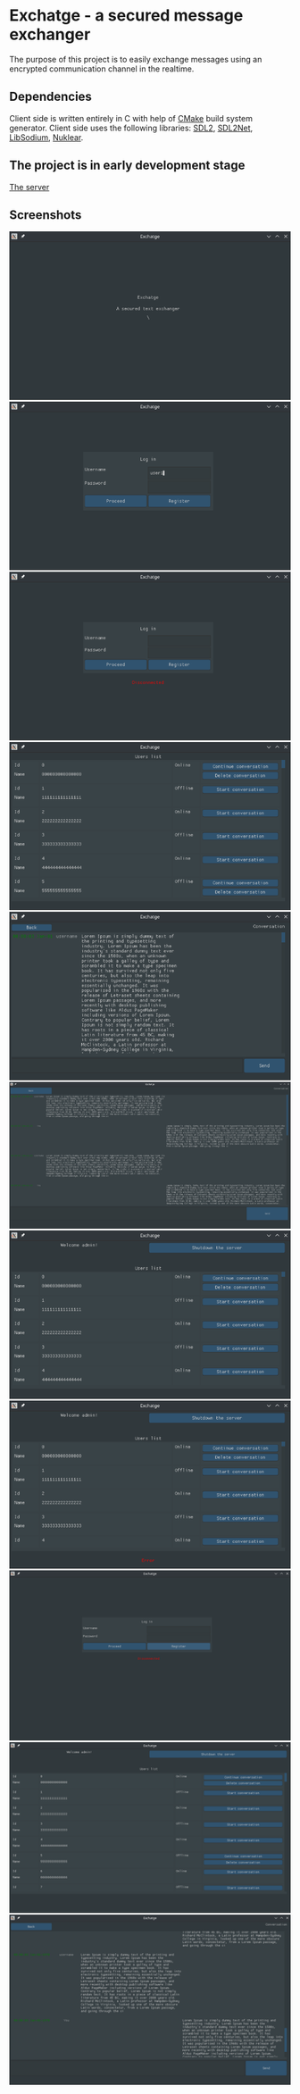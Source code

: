 
# Exchatge - a secured message exchanger

The purpose of this project is to easily exchange messages using an 
encrypted communication channel in the realtime.

## Dependencies

Client side is written entirely in C with help of 
[CMake](https://cmake.org) build system generator. 
Client side uses the following libraries: 
[SDL2](https://github.com/libsdl-org/SDL), 
[SDL2Net](https://github.com/libsdl-org/SDL_net), 
[LibSodium](https://github.com/jedisct1/libsodium), 
[Nuklear](https://github.com/Immediate-Mode-UI/Nuklear).

## The project is in early development stage

[The server](https://github.com/vadniks/ExchatgeServer)

## Screenshots

![A](screenshots/a.png "A")
![B](screenshots/b.png "B")
![C](screenshots/c.png "C")
![D](screenshots/d.png "D")
![E](screenshots/e.png "E")
![F](screenshots/f.png "F")
![G](screenshots/g.png "G")
![H](screenshots/h.png "H")
![I](screenshots/i.png "I")
![J](screenshots/j.png "J")
![K](screenshots/k.png "K")
